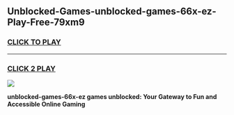 
## Unblocked-Games-unblocked-games-66x-ez-Play-Free-79xm9
<h3>
<a href="https://premium76.site?title=unblocked-games-66x-ez&ref=24M">CLICK TO PLAY</a></h3>
<hr>

<h3>
<a href="https://premium76.site?title=unblocked-games-66x-ez&ref=24M">CLICK 2 PLAY</a>
  
</h3>

<a href="https://premium76.site?title=unblocked-games-66x-ez&ref=24M"><img src="https://clearcache.store/games.png"></a>


**unblocked-games-66x-ez games unblocked: Your Gateway to Fun and Accessible Online Gaming**
